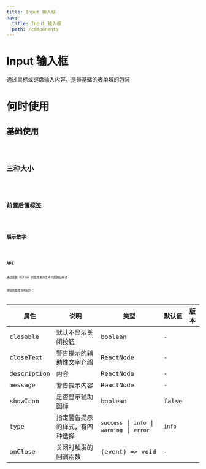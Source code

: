 ```yaml
---
title: Input 输入框
nav:
  title: Input 输入框
  path: /components
---
```


# Input 输入框

通过鼠标或键盘输入内容，是最基础的表单域的包装

# 何时使用

## 基础使用

<code src="./demos/basic.tsx">

## 三种大小

<code src="./demos/size.tsx">

## 前置后置标签

<code src="./demos/prepandOrAppend.tsx">

## 展示数字

<code src="./demos/showNumber.tsx">

## API

通过设置 Button 的属性来产生不同的按钮样式

按钮的属性说明如下：

| 属性 | 说明 | 类型 | 默认值 | 版本 |
| --- | --- | --- | --- | --- |
| closable | 默认不显示关闭按钮 | boolean | - |  |
| closeText | 警告提示的辅助性文字介绍 | ReactNode | - |  |
| description | 内容 | ReactNode | - |  |
| message | 警告提示内容 | ReactNode | - |  |
| showIcon | 是否显示辅助图标 | boolean | false |  |
| type | 指定警告提示的样式，有四种选择 | `success` \| `info` \| `warning` \| `error` | `info` |  |
| onClose | 关闭时触发的回调函数 | (event) => void | - |  |

<style>
.orange-input-group-wrapper {
  margin: 16px 0;
}

.__dumi-default-previewer{
  width:50%
}
</style>
